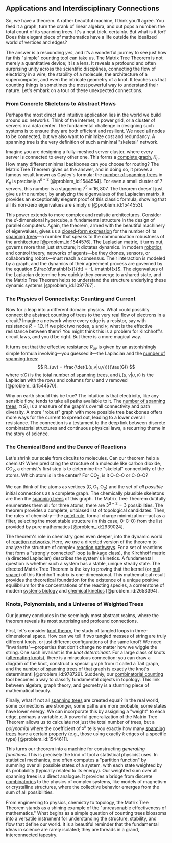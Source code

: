 ## Applications and Interdisciplinary Connections

So, we have a theorem. A rather beautiful machine, I think you'll agree. You feed it a graph, turn the crank of linear algebra, and out pops a number: the total count of its spanning trees. It's a neat trick, certainly. But what is it *for*? Does this elegant piece of mathematics have a life outside the idealized world of vertices and edges?

The answer is a resounding *yes*, and it’s a wonderful journey to see just how far this "simple" counting tool can take us. The Matrix Tree Theorem is not merely a quantitative device; it is a lens. It reveals a profound and often surprising unity across the scientific disciplines, connecting the flow of electricity in a wire, the stability of a molecule, the architecture of a supercomputer, and even the intricate geometry of a knot. It teaches us that counting things is sometimes the most powerful way to understand their nature. Let's embark on a tour of these unexpected connections.

### From Concrete Skeletons to Abstract Flows

Perhaps the most direct and intuitive application lies in the world we build around us: networks. Think of the internet, a power grid, or a cluster of servers in a data center. The fundamental challenge in designing such systems is to ensure they are both efficient and resilient. We need all nodes to be connected, but we also want to minimize cost and redundancy. A spanning tree is the very definition of such a minimal "skeletal" network.

Imagine you are designing a fully-meshed server cluster, where every server is connected to every other one. This forms a [complete graph](@article_id:260482), $K_n$. How many different minimal backbones can you choose for routing? The Matrix Tree Theorem gives us the answer, and in doing so, it proves a famous result known as Cayley's formula: the [number of spanning trees](@article_id:265224) in $K_n$ is precisely $n^{n-2}$ [@problem_id:1544554]. For even a small cluster of 7 servers, this number is a staggering $7^5 = 16,807$. The theorem doesn't just give us the number; by analyzing the eigenvalues of the Laplacian matrix, it provides an exceptionally elegant proof of this classic formula, showing that all its non-zero eigenvalues are simply $n$ [@problem_id:1544553].

This power extends to more complex and realistic architectures. Consider the $d$-dimensional hypercube, a fundamental structure in the design of parallel computers. Again, the theorem, armed with the beautiful machinery of eigenvalues, gives us a [closed-form expression](@article_id:266964) for the number of its [spanning trees](@article_id:260785)—a number that speaks to the communication robustness of the architecture [@problem_id:1544576]. The Laplacian matrix, it turns out, governs more than just structure; it dictates dynamics. In modern [robotics](@article_id:150129) and control theory, networks of agents—be they drones, sensors, or collaborating robots—must reach a consensus. Their interaction is modeled by a graph, and the dynamics of their agreement process are governed by the equation $\frac{d\mathbf{x}}{dt} = -L \mathbf{x}$. The eigenvalues of the Laplacian determine how quickly they converge to a shared state, and the Matrix Tree Theorem helps to understand the structure underlying these dynamic systems [@problem_id:1097767].

### The Physics of Connectivity: Counting and Current

Now for a leap into a different domain: physics. What could possibly connect the abstract counting of trees to the very real flow of electrons in a circuit? Imagine a network where every edge is a resistor, say with resistance $R=1 \Omega$. If we pick two nodes, $u$ and $v$, what is the effective resistance between them? You might think this is a problem for Kirchhoff's circuit laws, and you’d be right. But there is a more magical way.

It turns out that the effective resistance $R_{uv}$ is given by an astonishingly simple formula involving—you guessed it—the Laplacian and the [number of spanning trees](@article_id:265224):
$$
R_{uv} = \frac{\det(L(u,v|u,v))}{\tau(G)}
$$
where $\tau(G)$ is the total [number of spanning trees](@article_id:265224), and $L(u,v|u,v)$ is the Laplacian with the rows and columns for $u$ and $v$ removed [@problem_id:1544570].

Why on earth should this be true? The intuition is that electricity, like any sensible flow, tends to take all paths available to it. The [number of spanning trees](@article_id:265224), $\tau(G)$, is a measure of the graph's overall connectivity and path diversity. A more "robust" graph with more possible tree backbones offers more ways for the current to spread out, leading to a lower overall resistance. The connection is a testament to the deep link between discrete combinatorial structures and continuous physical laws, a recurring theme in the story of science.

### The Chemical Bond and the Dance of Reactions

Let's shrink our scale from circuits to molecules. Can our theorem help a chemist? When predicting the structure of a molecule like carbon dioxide, $\text{CO}_2$, a chemist's first step is to determine the "skeletal" connectivity of the atoms. Which atom is in the center? For $\text{CO}_2$, is it $\text{O-C-O}$ or $\text{C-O-O}$?

We can think of the atoms as vertices ($\text{C}, \text{O}_1, \text{O}_2$) and the set of *all possible* initial connections as a complete graph. The chemically plausible skeletons are then the [spanning trees](@article_id:260785) of this graph. The Matrix Tree Theorem dutifully enumerates them all: for three atoms, there are $3^{3-2}=3$ possibilities. The theorem provides a complete, unbiased list of topological candidates. Then, the rules of chemistry—the [octet rule](@article_id:140901), formal charge minimization—act as a filter, selecting the most stable structure (in this case, $\text{O-C-O}$) from the list provided by pure mathematics [@problem_id:2939024].

The theorem's role in chemistry goes even deeper, into the dynamic world of [reaction networks](@article_id:203032). Here, we use a directed version of the theorem to analyze the structure of complex [reaction pathways](@article_id:268857). For a set of reactions that form a "strongly connected" loop (a linkage class), the Kirchhoff matrix (a directed Laplacian) describes the system's kinetics. A fundamental question is whether such a system has a stable, unique steady state. The directed Matrix Tree Theorem is the key to proving that the kernel (or [null space](@article_id:150982)) of this Kirchhoff matrix is one-dimensional. This mathematical result provides the theoretical foundation for the existence of a unique positive equilibrium for the concentrations of the reacting species, a cornerstone of modern [systems biology](@article_id:148055) and [chemical kinetics](@article_id:144467) [@problem_id:2653394].

### Knots, Polynomials, and a Universe of Weighted Trees

Our journey concludes in the seemingly most abstract realms, where the theorem reveals its most surprising and profound connections.

First, let's consider [knot theory](@article_id:140667), the study of tangled loops in three-dimensional space. How can we tell if two tangled messes of string are truly different knots, or just different configurations of the same knot? We need "invariants"—properties that don't change no matter how we wiggle the string. One such invariant is the *knot determinant*. For a large class of knots ([alternating knots](@article_id:273035)), there is a miraculous connection: you can draw a diagram of the knot, construct a special graph from it called a Tait graph, and the [number of spanning trees](@article_id:265224) of that graph is exactly the knot's determinant! [@problem_id:978729]. Suddenly, our [combinatorial counting](@article_id:140592) tool becomes a way to classify fundamental objects in topology. This link between algebra, graph theory, and geometry is a stunning piece of mathematical beauty.

Finally, what if not all [spanning trees](@article_id:260785) are created equal? In the real world, some connections are stronger, some paths are more probable, some states have lower energy. We can incorporate this by assigning a "weight" to each edge, perhaps a variable $x$. A powerful generalization of the Matrix Tree Theorem allows us to calculate not just the total number of trees, but a *polynomial* where the coefficient of $x^k$ tells you exactly how many [spanning trees](@article_id:260785) have a certain property (e.g., those using exactly $k$ edges of a specific type) [@problem_id:1544611].

This turns our theorem into a machine for constructing *generating functions*. This is precisely the kind of tool a statistical physicist uses. In statistical mechanics, one often computes a "partition function" by summing over all possible states of a system, with each state weighted by its probability (typically related to its energy). Our weighted sum over all spanning trees is a direct analogue. It provides a bridge from discrete [combinatorics](@article_id:143849) to the physics of complex systems, like models of magnetism or crystalline structures, where the collective behavior emerges from the sum of all possibilities.

From engineering to physics, chemistry to topology, the Matrix Tree Theorem stands as a shining example of the "unreasonable effectiveness of mathematics." What begins as a simple question of counting trees blossoms into a versatile instrument for understanding the structure, stability, and flow that define our world. It is a beautiful reminder that the fundamental ideas in science are rarely isolated; they are threads in a grand, interconnected tapestry.